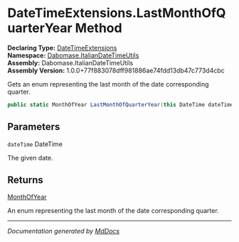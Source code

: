 ﻿<!--  
  <auto-generated>   
    The contents of this file were generated by a tool.  
    Changes to this file may be list if the file is regenerated  
  </auto-generated>   
-->

# DateTimeExtensions.LastMonthOfQuarterYear Method

**Declaring Type:** [DateTimeExtensions](../index.md)  
**Namespace:** [Dabomase.ItalianDateTimeUtils](../../index.md)  
**Assembly:** Dabomase.ItalianDateTimeUtils  
**Assembly Version:** 1.0.0+77f883078dff981886ae74fdd13db47c773d4cbc

Gets an enum representing the last month of the date corresponding quarter.

```csharp
public static MonthOfYear LastMonthOfQuarterYear(this DateTime dateTime);
```

## Parameters

`dateTime`  DateTime

The given date.

## Returns

[MonthOfYear](../../DateTimeEnums/MonthOfYear/index.md)

An enum representing the last month of the date corresponding quarter.

___

*Documentation generated by [MdDocs](https://github.com/ap0llo/mddocs)*
